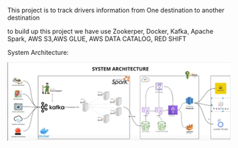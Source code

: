 This project is to track drivers information from One destination to another destination

to build up this project we have use Zookerper, Docker, Kafka,
Apache Spark, AWS S3,AWS GLUE, AWS DATA CATALOG, RED SHIFT

System Architecture:

![img_1.png](img_1.png)